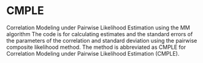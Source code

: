 # CMPLE
Correlation Modeling under Pairwise Likelihood Estimation using the MM algorithm
The code is for calculating estimates and the standard errors of the parameters of the correlation 
and standard deviation using the pairwise composite likelihood method.  The method is abbreviated as CMPLE for Correlation Modeling
under Pairwise Likelihood Estimation (CMPLE).

